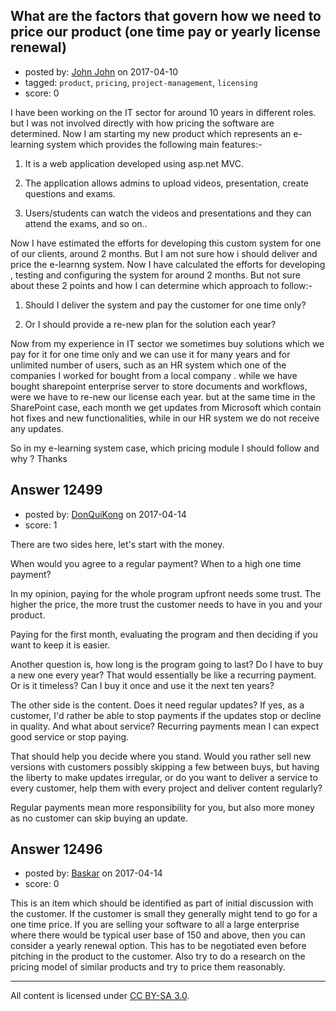 ## What are the factors that govern how we need to price our product (one time pay or yearly license renewal)

- posted by: [John John](https://stackexchange.com/users/1499427/john-john) on 2017-04-10
- tagged: `product`, `pricing`, `project-management`, `licensing`
- score: 0

I have been working on the IT sector for around 10 years in different roles. but I was not involved directly with how pricing the software are determined. Now I am starting my new product which represents an e-learning system which provides the following main features:-

1. It is a web application developed using asp.net MVC.

2. The application allows admins to upload videos, presentation, create questions and exams.

3. Users/students can watch the videos and presentations and they can attend the exams, and so on..

Now I have estimated the efforts for developing this custom system for one of our clients, around 2 months. But I am not sure how i should deliver and price the e-learnng system. Now I have calculated the efforts for developing , testing and configuring the system for around 2 months. But not sure about these 2 points and how I can determine which approach to follow:-

1. Should I deliver the system and pay the customer for one time only?

2. Or I should provide a re-new plan for the solution each year?

Now from my experience in IT sector we sometimes buy solutions which we pay for it for one time only and we can use it for many years and for unlimited number of users, such as an HR system which one of the companies I worked for  bought from a local company . while we have bought sharepoint enterprise server to store documents and workflows, were we have to re-new our license each year. but at the same time in the SharePoint case, each month we get updates from Microsoft which contain hot fixes and new functionalities, while in our HR system we do not receive any updates.

So in my e-learning system case, which pricing module I should follow and why ?
Thanks



## Answer 12499

- posted by: [DonQuiKong](https://stackexchange.com/users/9739821/donquikong) on 2017-04-14
- score: 1

There are two sides here, let's start with the money. 

When would you agree to a regular payment? When to a high one time payment?

In my opinion, paying for the whole program upfront needs some trust. The higher the price, the more trust the customer needs to have in you and your product. 

Paying for the first month, evaluating the program and then deciding if you want to keep it is easier. 

Another question is, how long is the program going to last? Do I have to buy a new one every year? That would essentially be like a recurring payment. Or is it timeless? Can I buy it once and use it the next ten years?

The other side is the content. Does it need regular updates? If yes, as a customer, I'd rather be able to stop payments if the updates stop or decline in quality. And what about service? Recurring payments mean I can expect good service or stop paying. 

That should help you decide where you stand. Would you rather sell new versions with customers possibly skipping a few between buys, but having the liberty to make updates irregular, or do you want to deliver a service to every customer, help them with every project and deliver content regularly?

Regular payments mean more responsibility for you, but also more money as no customer can skip buying an update.


## Answer 12496

- posted by: [Baskar](https://stackexchange.com/users/7251658/baskar) on 2017-04-14
- score: 0

This is an item which should be identified as part of initial discussion with the customer. If the customer is small they generally might tend to go for a one time price. 
If you are selling your software to all a large enterprise where there would be typical user base of 150 and above, then you can consider a yearly renewal option. 
This has to be negotiated even before pitching in the product to the customer. Also try to do a research on the pricing model of similar products and try to price them reasonably. 



---

All content is licensed under [CC BY-SA 3.0](https://creativecommons.org/licenses/by-sa/3.0/).
